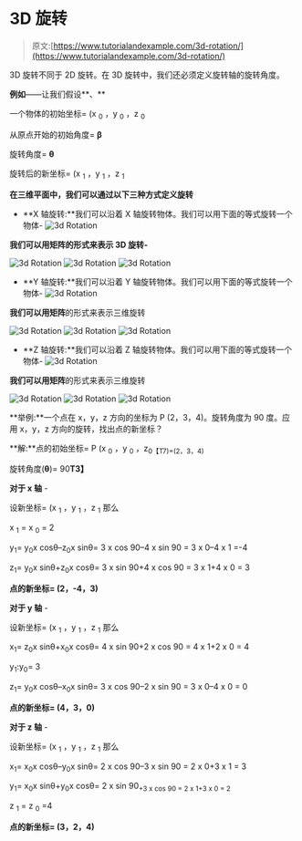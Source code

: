 # 3D 旋转

> 原文:[https://www.tutorialandexample.com/3d-rotation/](https://www.tutorialandexample.com/3d-rotation/)

3D 旋转不同于 2D 旋转。在 3D 旋转中，我们还必须定义旋转轴的旋转角度。

**例如**——让我们假设**、**

一个物体的初始坐标= (x <sub>0</sub> ，y <sub>0</sub> ，z <sub>0</sub>

从原点开始的初始角度= **β**

旋转角度= **θ**

旋转后的新坐标= (x <sub>1</sub> ，y <sub>1</sub> ，z <sub>1</sub>

**在三维平面中，我们可以通过以下三种方式定义旋转**

*   **X 轴旋转:**我们可以沿着 X 轴旋转物体。我们可以用下面的等式旋转一个物体- ![3d Rotation](../Images/82e3beb0cc2f12ea2951f4a9c78b084b.png)

**我们可以用矩阵的形式来表示 3D 旋转-**

![3d Rotation](../Images/91980829fe0597969267ec0a57440ba9.png) ![3d Rotation](../Images/e85af7c05bc0f106aa0a12bf0368d4d2.png) ![3d Rotation](../Images/becbb14efa37902d60447b15bc4a5a0d.png)

*   **Y 轴旋转:**我们可以沿着 Y 轴旋转物体。我们可以用下面的等式旋转一个物体- ![3d Rotation](../Images/fb044b8d5a08ce6c6cff368761ccbee7.png)

**我们可以用矩阵**的形式来表示三维旋转

![3d Rotation](../Images/ecd1948df0824e27ef07bd38e9d399f6.png) ![3d Rotation](../Images/dc35b753d09d90f3f12823d724479acd.png) ![3d Rotation](../Images/c1fdc019001b167deb1b139e43d115da.png)

*   **Z 轴旋转:**我们可以沿着 Z 轴旋转物体。我们可以用下面的等式旋转一个物体- ![3d Rotation](../Images/f51a26b9808470846e35bbd8f50a5965.png)

**我们可以用矩阵**的形式来表示三维旋转

![3d Rotation](../Images/ec4182d65540e57b5e8dbd75991d24ed.png) ![3d Rotation](../Images/23ab6ad52edced8c3827609c8f7efcf3.png) ![3d Rotation](../Images/b74b013882f9671b6e5454107f3fe3d7.png)

**举例:**一个点在 x，y，z 方向的坐标为 P (2，3，4)。旋转角度为 90 度。应用 x，y，z 方向的旋转，找出点的新坐标？

**解:**点的初始坐标= P (x <sub>0</sub> ，y <sub>0</sub> ，z<sub>0【T7)=(2，3，4)</sub>

旋转角度(**θ**)= 90**T3】**

**对于 x 轴** -

设新坐标= (x <sub>1</sub> ，y <sub>1</sub> ，z <sub>1</sub> 那么

x <sub>1</sub> = x <sub>0</sub> = 2

y<sub>1</sub>= y<sub>0</sub>x cosθ–z<sub>0</sub>x sinθ= 3 x cos 90–4 x sin 90 = 3 x 0–4 x 1 =-4

z<sub>1</sub>= y<sub>0</sub>x sinθ+z<sub>0</sub>x cosθ= 3 x sin 90+4 x cos 90 = 3 x 1+4 x 0 = 3

**点的新坐标= (2，-4，3)**

**对于 y 轴** -

设新坐标= (x <sub>1</sub> ，y <sub>1</sub> ，z <sub>1</sub> 那么

x<sub>1</sub>= z<sub>0</sub>x sinθ+x<sub>0</sub>x cosθ= 4 x sin 90+2 x cos 90 = 4 x 1+2 x 0 = 4

y<sub>1</sub>:y<sub>0</sub>= 3

z<sub>1</sub>= y<sub>0</sub>x cosθ–x<sub>0</sub>x sinθ= 3 x cos 90–2 x sin 90 = 3 x 0–4 x 0 = 0

**点的新坐标= (4，3，0)**

**对于 z 轴** -

设新坐标= (x <sub>1</sub> ，y <sub>1</sub> ，z <sub>1</sub> 那么

x<sub>1</sub>= x<sub>0</sub>x cosθ–y<sub>0</sub>x sinθ= 2 x cos 90–3 x sin 90 = 2 x 0+3 x 1 = 3

y<sub>1</sub>= x<sub>0</sub>x sinθ+y<sub>0</sub>x cosθ= 2 x sin 90<sub>+3 x cos 90 = 2 x 1+3 x 0 = 2</sub>

z <sub>1</sub> = z <sub>0</sub> =4

**点的新坐标= (3，2，4)**